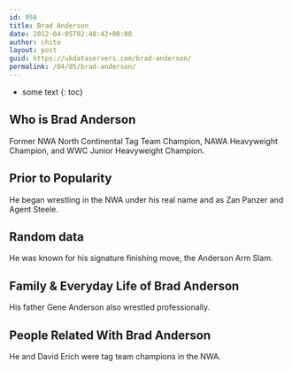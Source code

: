 ```yaml
---
id: 956
title: Brad Anderson
date: 2012-04-05T02:48:42+00:00
author: chito
layout: post
guid: https://ukdataservers.com/brad-anderson/
permalink: /04/05/brad-anderson/
---
```


* some text
{: toc}


## Who is  Brad Anderson
                  
                  
                  
Former NWA North Continental Tag Team Champion, NAWA Heavyweight Champion, and WWC Junior Heavyweight Champion.
                  
                
                
                
## Prior to Popularity 
                  
                  
                  
He began wrestling in the NWA under his real name and as Zan Panzer and Agent Steele.
                  
                
                
                
## Random data 
                  
                  
                  
He was known for his signature finishing move, the Anderson Arm Slam.
                  
                
                
                
## Family & Everyday Life of Brad Anderson
                  
                  
                  
His father Gene Anderson also wrestled professionally.
                  
                
                
                
## People Related With  Brad Anderson
                  
                  
                  
He and David Erich were tag team champions in the NWA.
                  
                
              
            
          
          
          
    
    
  

